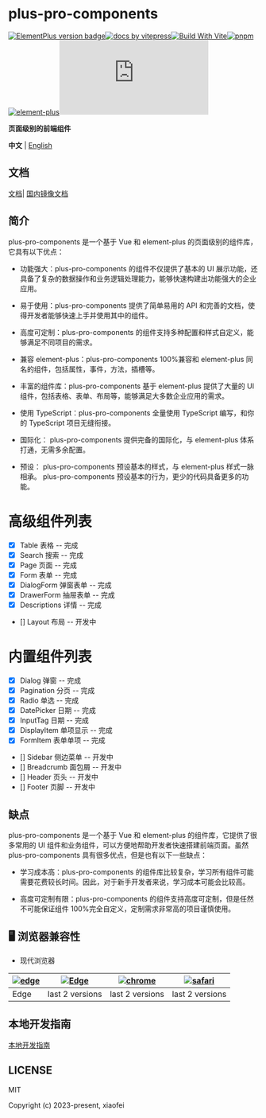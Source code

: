 # plus-pro-components

[![ElementPlus version badge](https://img.shields.io/npm/v/plus-pro-components.svg?style=flat-square)](https://www.npmjs.org/package/plus-pro-components)[![ docs by vitepress](https://img.shields.io/badge/docs%20by-vitepress-10b981)](https://vitepress.dev/)[![Build With Vite](https://img.shields.io/badge/build%20with-rollup-646cff.svg)](https://rollupjs.org/)[![pnpm](https://img.shields.io/badge/maintained%20with-pnpm-cc00ff.svg)](https://www.pnpm.cn/)[![element-plus](https://img.shields.io/badge/ui%20-element%20plus-409eff.svg)](https://element-plus.org/)[![gzip](https://img.badgesize.io/https:/unpkg.com/plus-pro-components/index.min.js?style=flat-square&compression=gzip)](https://unpkg.com/plus-pro-components/index.min.js)

**页面级别的前端组件**

**中文** | [English](https://github.com/plus-pro-components/plus-pro-components/blob/main/README.md)

## 文档

[文档](https://plus-pro-components.github.io/)| [国内镜像文档](https://plus-pro-components.com)

## 简介

plus-pro-components 是一个基于 Vue 和 element-plus 的页面级别的组件库，它具有以下优点：

- 功能强大：plus-pro-components 的组件不仅提供了基本的 UI 展示功能，还具备了复杂的数据操作和业务逻辑处理能力，能够快速构建出功能强大的企业应用。

- 易于使用：plus-pro-components 提供了简单易用的 API 和完善的文档，使得开发者能够快速上手并使用其中的组件。

- 高度可定制：plus-pro-components 的组件支持多种配置和样式自定义，能够满足不同项目的需求。

- 兼容 element-plus：plus-pro-components 100%兼容和 element-plus 同名的组件，包括属性，事件，方法，插槽等。

- 丰富的组件库：plus-pro-components 基于 element-plus 提供了大量的 UI 组件，包括表格、表单、布局等，能够满足大多数企业应用的需求。

- 使用 TypeScript：plus-pro-components 全量使用 TypeScript 编写，和你的 TypeScript 项目无缝衔接。

- 国际化： plus-pro-components 提供完备的国际化，与 element-plus 体系打通，无需多余配置。

- 预设： plus-pro-components 预设基本的样式，与 element-plus 样式一脉相承。 plus-pro-components 预设基本的行为，更少的代码具备更多的功能。

# 高级组件列表

- [x] Table 表格 -- 完成
- [x] Search 搜索 -- 完成
- [x] Page 页面 -- 完成
- [x] Form 表单 -- 完成
- [x] DialogForm 弹窗表单 -- 完成
- [x] DrawerForm 抽屉表单 -- 完成
- [x] Descriptions 详情 -- 完成
- [] Layout 布局 -- 开发中

# 内置组件列表

- [x] Dialog 弹窗 -- 完成
- [x] Pagination 分页 -- 完成
- [x] Radio 单选 -- 完成
- [x] DatePicker 日期 -- 完成
- [x] InputTag 日期 -- 完成
- [x] DisplayItem 单项显示 -- 完成
- [x] FormItem 表单单项 -- 完成
- [] Sidebar 侧边菜单 -- 开发中
- [] Breadcrumb 面包屑 -- 开发中
- [] Header 页头 -- 开发中
- [] Footer 页脚 -- 开发中

## 缺点

plus-pro-components 是一个基于 Vue 和 element-plus 的组件库，它提供了很多常用的 UI 组件和业务组件，可以方便地帮助开发者快速搭建前端页面。虽然 plus-pro-components 具有很多优点，但是也有以下一些缺点：

- 学习成本高：plus-pro-components 的组件库比较复杂，学习所有组件可能需要花费较长时间。因此，对于新手开发者来说，学习成本可能会比较高。

- 高度可定制有限：plus-pro-components 的组件支持高度可定制，但是任然不可能保证组件 100%完全自定义，定制需求非常高的项目谨慎使用。

## 🖥 浏览器兼容性

- 现代浏览器

| [![edge](https://raw.githubusercontent.com/alrra/browser-logos/master/src/edge/edge_48x48.png)](http://godban.github.io/browsers-support-badges/) | [![Edge](https://raw.githubusercontent.com/alrra/browser-logos/master/src/firefox/firefox_48x48.png)](http://godban.github.io/browsers-support-badges/) | [![chrome](https://raw.githubusercontent.com/alrra/browser-logos/master/src/chrome/chrome_48x48.png)](http://godban.github.io/browsers-support-badges/) | [![safari](https://raw.githubusercontent.com/alrra/browser-logos/master/src/safari/safari_48x48.png)](http://godban.github.io/browsers-support-badges/) |
| ------------------------------------------------------------------------------------------------------------------------------------------------- | ------------------------------------------------------------------------------------------------------------------------------------------------------- | ------------------------------------------------------------------------------------------------------------------------------------------------------- | ------------------------------------------------------------------------------------------------------------------------------------------------------- |
| Edge                                                                                                                                              | last 2 versions                                                                                                                                         | last 2 versions                                                                                                                                         | last 2 versions                                                                                                                                         |

## 本地开发指南

[本地开发指南](https://plus-pro-components.com/guide/dev.html)

## LICENSE

MIT

Copyright (c) 2023-present, xiaofei
